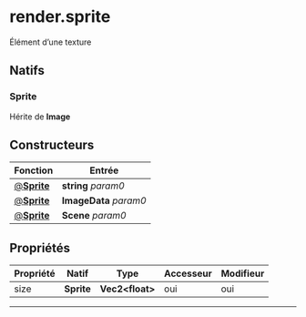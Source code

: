 # render.sprite

Élément d’une texture
## Natifs
### Sprite
Hérite de **Image**
## Constructeurs
|Fonction|Entrée|
|-|-|
|[@**Sprite**](#ctor_0)|**string** *param0*|
|[@**Sprite**](#ctor_1)|**ImageData** *param0*|
|[@**Sprite**](#ctor_2)|**Scene** *param0*|
## Propriétés
|Propriété|Natif|Type|Accesseur|Modifieur|
|-|-|-|-|-|
|size|**Sprite**|**Vec2\<float>**|oui|oui|


***
